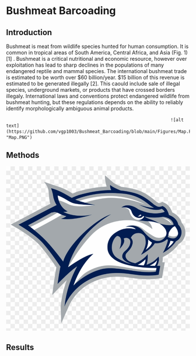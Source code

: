 # Bushmeat Barcoading

## Introduction
   Bushmeat is meat from wildlife species hunted for human consumption. It is common in tropical areas of South America, Central Africa, and Asia (Fig. 1)[1] . Bushmeat is a critical nutritional and economic resource, however over exploitation has lead to sharp declines in the populations of many endangered reptile and mammal species. The international bushmeat trade is estimated to be worth over $60 billion/year. $15 billion of this revenue is estimated to be generated illegally [2]. This caould include sale of illegal species, underground markets, or products that have crossed borders illegaly. International laws and conventions protect endangered wildlife from bushmeat hunting, but these regulations depends on the ability to reliably identify morphologically ambiguous animal products. 
                                                                
                                                                   ![alt text](https://github.com/vgp1003/Bushmeat_Barcoading/blob/main/Figures/Map.PNG "Map.PNG") 
  
## Methods

![alt text](https://github.com/vgp1003/Bushmeat_Barcoading/blob/main/Figures/wildcat.png "wildcat.png")


## Results
